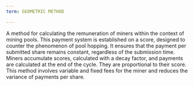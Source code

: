 ```yaml
---
term: GEOMETRIC METHOD

---
```

A method for calculating the remuneration of miners within the context of mining pools. This payment system is established on a score, designed to counter the phenomenon of pool hopping. It ensures that the payment per submitted share remains constant, regardless of the submission time. Miners accumulate scores, calculated with a decay factor, and payments are calculated at the end of the cycle. They are proportional to their score. This method involves variable and fixed fees for the miner and reduces the variance of payments per share.